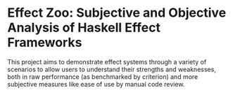 # Effect Zoo: Subjective and Objective Analysis of Haskell Effect Frameworks

This project aims to demonstrate effect systems through a variety of scenarios to allow users to understand their strengths and weaknesses, both in raw performance (as benchmarked by criterion) and more subjective measures like ease of use by manual code review.
